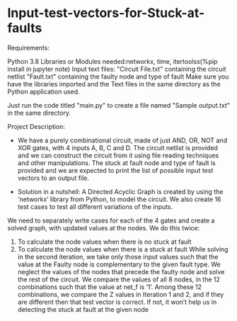 # Input-test-vectors-for-Stuck-at-faults

Requirements:

Python 3.8
Libraries or Modules needed:networkx, time, itertoolss(%pip install in jupyter note)
Input text files:
"Circuit File.txt" containing the circuit netlist
"Fault.txt" containing the faulty node and type of fault
Make sure you have the libraries imported and the Text files in the same directory as the Python application used.

Just run the code titled "main.py" to create a file named "Sample output.txt" in the same directory.

Project Description:
- We have a purely combinational circuit, made of just AND, OR, NOT and XOR gates, with 4 inputs A, B, C and D.
The circuit netlist is provided and we can construct the circuit from it using file reading techniques and other manipulations. The stuck at fault node and type of fault is provided and we are expected to print the list of possible input test vectors to an output file. 

- Solution in a nutshell:
A Directed Acyclic Graph is created by using the ‘networkx’ library from Python, to model the circuit. We also create 16 test cases to test all different variations of the inputs.

We need to separately write cases for each of the 4 gates and create a solved graph, with updated values at the nodes. We do this twice: 
1. To calculate the node values when there is no stuck at fault
2. To calculate the node values when there is a stuck at fault
While solving in the second iteration, we take only those input values such that the value at the Faulty node is complementary to the given fault type. We neglect the values of the nodes that precede the faulty node and solve the rest of the circuit. We compare the values of all 8 nodes,  in the 12 combinations such that the value at net_f is ‘1’.
Among these 12 combinations, we compare the Z values in Iteration 1 and 2, and if they are different then that test vector is correct. If not, it won’t help us in detecting the stuck at fault at the given node

